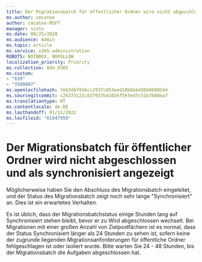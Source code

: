 ```yaml
---
title: Der Migrationsbatch für öffentlicher Ordner wird nicht abgeschlossen und als synchronisiert angezeigt
ms.author: cmcatee
author: cmcatee-MSFT
manager: scotv
ms.date: 08/25/2020
ms.audience: Admin
ms.topic: article
ms.service: o365-administration
ROBOTS: NOINDEX, NOFOLLOW
localization_priority: Priority
ms.collection: Adm_O365
ms.custom:
- "639"
- "3500007"
ms.openlocfilehash: 7e83dbf916cc2937c853eed10bbbbd48b0680544
ms.sourcegitcommit: c26373c21c837937b41026f56fedfc51b7b80ea7
ms.translationtype: HT
ms.contentlocale: de-DE
ms.lasthandoff: 01/12/2022
ms.locfileid: "61947959"
---
```

# <a name="public-folder-migration-batch-not-completing-shows-synced"></a>Der Migrationsbatch für öffentlicher Ordner wird nicht abgeschlossen und als synchronisiert angezeigt

Möglicherweise haben Sie den Abschluss des Migrationsbatch eingeleitet, und der Status des Migrationsbatch zeigt noch sehr lange "Synchronisiert" an. Dies ist ein erwartetes Verhalten.

Es ist üblich, dass der Migrationsbatchstatus einige Stunden lang auf Synchronisiert stehen bleibt, bevor er zu Wird abgeschlossen wechselt. Bei Migrationen mit einer großen Anzahl von Zielpostfächern ist es normal, dass der Status Synchronisiert länger als 24 Stunden zu sehen ist, sofern keine der zugrunde liegenden Migrationsanforderungen für öffentliche Ordner fehlgeschlagen ist oder isoliert wurde. Bitte warten Sie 24 - 48 Stunden, bis der Migrationsbatch die Aufgaben abgeschlossen hat.
